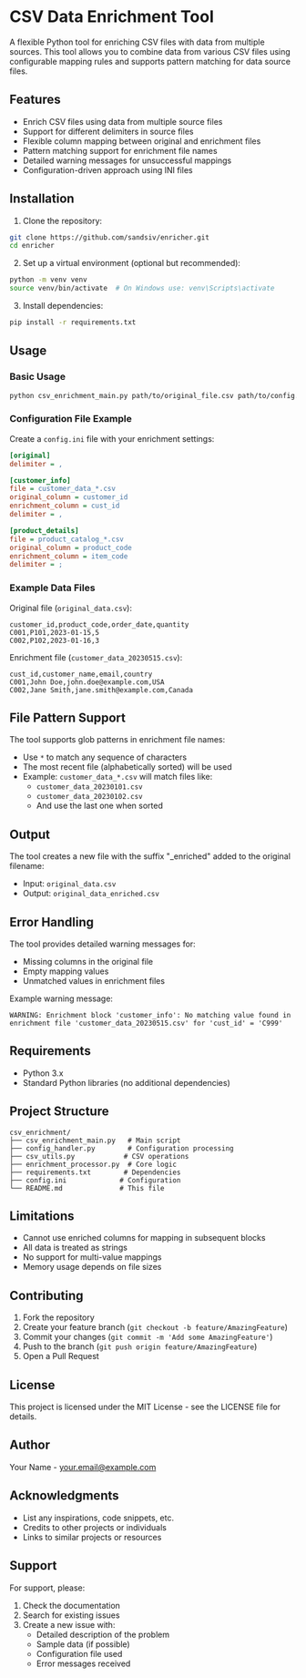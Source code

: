 # CSV Data Enrichment Tool

A flexible Python tool for enriching CSV files with data from multiple sources. This tool allows you to combine data from various CSV files using configurable mapping rules and supports pattern matching for data source files.

## Features

- Enrich CSV files using data from multiple source files
- Support for different delimiters in source files
- Flexible column mapping between original and enrichment files
- Pattern matching support for enrichment file names
- Detailed warning messages for unsuccessful mappings
- Configuration-driven approach using INI files

## Installation

1. Clone the repository:
```bash
git clone https://github.com/sandsiv/enricher.git
cd enricher
```

2. Set up a virtual environment (optional but recommended):
```bash
python -m venv venv
source venv/bin/activate  # On Windows use: venv\Scripts\activate
```

3. Install dependencies:
```bash
pip install -r requirements.txt
```

## Usage

### Basic Usage

```bash
python csv_enrichment_main.py path/to/original_file.csv path/to/config.ini
```

### Configuration File Example

Create a `config.ini` file with your enrichment settings:

```ini
[original]
delimiter = ,

[customer_info]
file = customer_data_*.csv
original_column = customer_id
enrichment_column = cust_id
delimiter = ,

[product_details]
file = product_catalog_*.csv
original_column = product_code
enrichment_column = item_code
delimiter = ;
```

### Example Data Files

Original file (`original_data.csv`):
```csv
customer_id,product_code,order_date,quantity
C001,P101,2023-01-15,5
C002,P102,2023-01-16,3
```

Enrichment file (`customer_data_20230515.csv`):
```csv
cust_id,customer_name,email,country
C001,John Doe,john.doe@example.com,USA
C002,Jane Smith,jane.smith@example.com,Canada
```

## File Pattern Support

The tool supports glob patterns in enrichment file names:
- Use `*` to match any sequence of characters
- The most recent file (alphabetically sorted) will be used
- Example: `customer_data_*.csv` will match files like:
  - `customer_data_20230101.csv`
  - `customer_data_20230102.csv`
  - And use the last one when sorted

## Output

The tool creates a new file with the suffix "_enriched" added to the original filename:
- Input: `original_data.csv`
- Output: `original_data_enriched.csv`

## Error Handling

The tool provides detailed warning messages for:
- Missing columns in the original file
- Empty mapping values
- Unmatched values in enrichment files

Example warning message:
```
WARNING: Enrichment block 'customer_info': No matching value found in enrichment file 'customer_data_20230515.csv' for 'cust_id' = 'C999'
```

## Requirements

- Python 3.x
- Standard Python libraries (no additional dependencies)

## Project Structure

```
csv_enrichment/
├── csv_enrichment_main.py   # Main script
├── config_handler.py        # Configuration processing
├── csv_utils.py            # CSV operations
├── enrichment_processor.py  # Core logic
├── requirements.txt        # Dependencies
├── config.ini             # Configuration
└── README.md              # This file
```

## Limitations

- Cannot use enriched columns for mapping in subsequent blocks
- All data is treated as strings
- No support for multi-value mappings
- Memory usage depends on file sizes

## Contributing

1. Fork the repository
2. Create your feature branch (`git checkout -b feature/AmazingFeature`)
3. Commit your changes (`git commit -m 'Add some AmazingFeature'`)
4. Push to the branch (`git push origin feature/AmazingFeature`)
5. Open a Pull Request

## License

This project is licensed under the MIT License - see the LICENSE file for details.

## Author

Your Name - [your.email@example.com](mailto:your.email@example.com)

## Acknowledgments

- List any inspirations, code snippets, etc.
- Credits to other projects or individuals
- Links to similar projects or resources

## Support

For support, please:
1. Check the documentation
2. Search for existing issues
3. Create a new issue with:
   - Detailed description of the problem
   - Sample data (if possible)
   - Configuration file used
   - Error messages received
